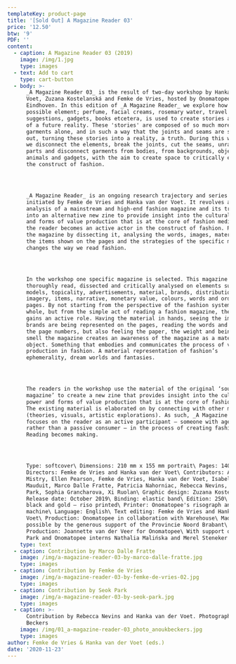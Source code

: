 ```yaml
---
templateKey: product-page
title: '[Sold Out] A Magazine Reader 03'
price: '12.50'
btw: '9'
PDF: ''
content:
  - caption: A Magazine Reader 03 (2019)
    image: /img/1.jpg
    type: images
  - text: Add to cart
    type: cart-button
  - body: >-
      _A Magazine Reader 03_ is the result of two-day workshop by Hanka van der
      Voet, Zuzana Kostelanská and Femke de Vries, hosted by Onomatopee in
      Eindhoven. In this edition of _A Magazine Reader_ we explore how every
      possible element; perfume, facial creams, rosemary water, travel
      suggestions, gadgets, books etcetera, is used to create stories and myths
      of a future reality. These 'stories' are composed of so much more than
      garments alone, and in such a way that the joints and seams are smoothed
      out, turning these stories into a reality, a truth. During this workshop
      we disconnect the elements, break the joints, cut the seams, unravel body
      parts and disconnect garments from bodies, from backgrounds, objects,
      animals and gadgets, with the aim to create space to critically explore
      the construct of fashion.




      _A Magazine Reader_ is an ongoing research trajectory and series of zines
      initiated by Femke de Vries and Hanka van der Voet. It revolves around the
      analysis of a mainstream and high-end fashion magazine and its translation
      into an alternative new zine to provide insight into the cultural power
      and forms of value production that is at the core of fashion media. In it,
      the reader becomes an active actor in the construct of fashion. Re-reading
      the magazine by dissecting it, analysing the words, images, materiality,
      the items shown on the pages and the strategies of the specific magazine
      changes the way we read fashion.




      In the workshop one specific magazine is selected. This magazine is
      thoroughly read, dissected and critically analysed on elements such as
      models, topicality, advertisements, material, brands, distribution,
      imagery, items, narrative, monetary value, colours, words and order of
      pages. By not starting from the perspective of the fashion system as a
      whole, but from the simple act of reading a fashion magazine, the reader
      gains an active role. Having the material in hands, seeing the images, how
      brands are being represented on the pages, reading the words and tracing
      the page numbers, but also feeling the paper, the weight and being able to
      smell the magazine creates an awareness of the magazine as a material
      object. Something that embodies and communicates the process of value
      production in fashion. A material representation of fashion’s
      ephemerality, dream worlds and fantasies.




      The readers in the workshop use the material of the original ‘source
      magazine’ to create a new zine that provides insight into the cultural
      power and forms of value production that is at the core of fashion media.
      The existing material is elaborated on by connecting with other material
      (theories, visuals, artistic explorations). As such, _A Magazine Reader_
      focuses on the reader as an active participant – someone with agency
      rather than a passive consumer – in the process of creating fashion.
      Reading becomes making.




      Type: softcover\ Dimensions: 210 mm x 155 mm portrait\ Pages: 140\ Art
      Directors: Femke de Vries and Hanka van der Voet\ Contributors: Abhaya
      Mistry, Ellen Pearson, Femke de Vries, Hanka van der Voet, Isabelle
      Mauduit, Marco Dalle Fratte, Patricia Nahorniac, Rebecca Nevins, Seok
      Park, Sophia Grancharova, Xi Ruolan\ Graphic design: Zuzana Kostelanská\
      Release date: October 2019\ Binding: elastic band\ Edition: 250\ Color:
      black and gold – riso printed\ Printer: Onomatopee's risograph and copy
      machine\ Language: English\ Text editing: Femke de Vries and Hanka van der
      Voet\ Production: Onomatopee in collaboration with Warehouse\ Made
      possible by the generous support of the Provincie Noord Brabant\
      Production: Joannette van der Veer for Onomatopee\ With support of Seok
      Park and Onomatopee interns Nathalia Malińska and Merel Steneker
    type: text
  - caption: Contribution by Marco Dalle Fratte
    image: /img/a-magazine-reader-03-by-marco-dalle-fratte.jpg
    type: images
  - caption: Contribution by Femke de Vries
    image: /img/a-magazine-reader-03-by-femke-de-vries-02.jpg
    type: images
  - caption: Contribution by Seok Park
    image: /img/a-magazine-reader-03-by-seok-park.jpg
    type: images
  - caption: >-
      Contribution by Rebecca Nevins and Hanka van der Voet. Photography: Anouk
      Beckers
    image: /img/01_a-magazine-reader-03_photo_anoukbeckers.jpg
    type: images
author: Femke de Vries & Hanka van der Voet (eds.)
date: '2020-11-23'
---
```


